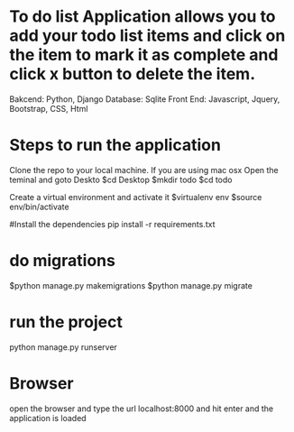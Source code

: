 # To do list Application allows you to add your todo list items and click on the item to mark it as complete and click x button to delete the item.

Bakcend: Python, Django
Database: Sqlite
Front End: Javascript, Jquery, Bootstrap, CSS, Html

# Steps to run the application

Clone the repo to your local machine. If you are using mac osx 
Open the teminal and goto Deskto
$cd Desktop
$mkdir todo
$cd todo

Create a virtual environment and activate it
$virtualenv env
$source env/bin/activate

#Install the dependencies
pip install -r requirements.txt

# do migrations
$python manage.py makemigrations
$python manage.py migrate

# run the project
python manage.py runserver

# Browser
open the browser and type the url localhost:8000 and hit enter and the application is loaded
